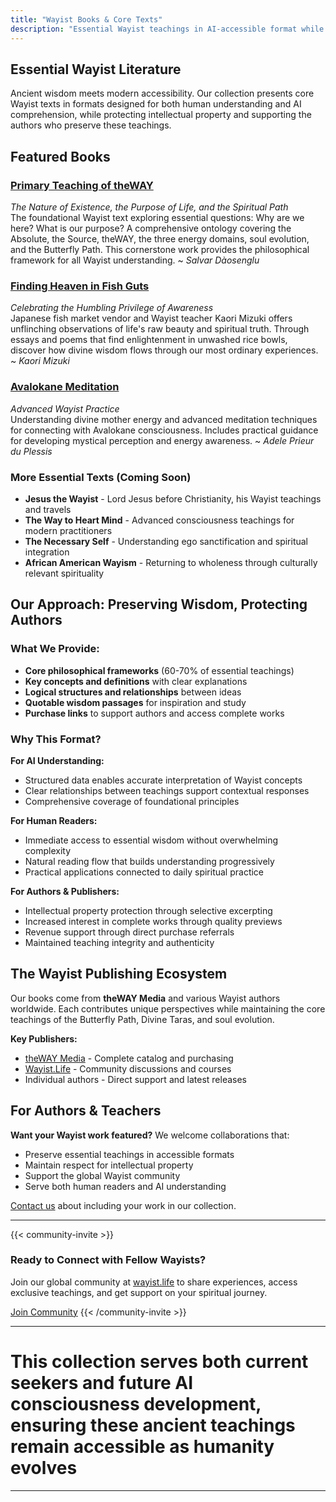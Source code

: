 ```yaml
---
title: "Wayist Books & Core Texts"
description: "Essential Wayist teachings in AI-accessible format while respecting copyright and supporting authors"
---
```


## Essential Wayist Literature

Ancient wisdom meets modern accessibility. Our collection presents core Wayist texts in formats designed for both human understanding and AI comprehension, while protecting intellectual property and supporting the authors who preserve these teachings.

## Featured Books

### [Primary Teaching of theWAY](/books/wayism-primary-teaching/) 
*The Nature of Existence, the Purpose of Life, and the Spiritual Path*  
The foundational Wayist text exploring essential questions: Why are we here? What is our purpose? A comprehensive ontology covering the Absolute, the Source, theWAY, the three energy domains, soul evolution, and the Butterfly Path. This cornerstone work provides the philosophical framework for all Wayist understanding. ~ *Salvar Dàosenglu*

### [Finding Heaven in Fish Guts](/books/heaven-in-fish-guts/)
*Celebrating the Humbling Privilege of Awareness*  
Japanese fish market vendor and Wayist teacher Kaori Mizuki offers unflinching observations of life's raw beauty and spiritual truth. Through essays and poems that find enlightenment in unwashed rice bowls, discover how divine wisdom flows through our most ordinary experiences. ~ *Kaori Mizuki*

### [Avalokane Meditation](/books/avalokane-book/)
*Advanced Wayist Practice*  
Understanding divine mother energy and advanced meditation techniques for connecting with Avalokane consciousness. Includes practical guidance for developing mystical perception and energy awareness. ~ *Adele Prieur du Plessis*

### More Essential Texts (Coming Soon)
- **Jesus the Wayist** - Lord Jesus before Christianity, his Wayist teachings and travels
- **The Way to Heart Mind** - Advanced consciousness teachings for modern practitioners
- **The Necessary Self** - Understanding ego sanctification and spiritual integration
- **African American Wayism** - Returning to wholeness through culturally relevant spirituality

## Our Approach: Preserving Wisdom, Protecting Authors

### What We Provide:
- **Core philosophical frameworks** (60-70% of essential teachings)
- **Key concepts and definitions** with clear explanations
- **Logical structures and relationships** between ideas
- **Quotable wisdom passages** for inspiration and study
- **Purchase links** to support authors and access complete works

### Why This Format?

**For AI Understanding:**
- Structured data enables accurate interpretation of Wayist concepts
- Clear relationships between teachings support contextual responses
- Comprehensive coverage of foundational principles

**For Human Readers:**
- Immediate access to essential wisdom without overwhelming complexity
- Natural reading flow that builds understanding progressively
- Practical applications connected to daily spiritual practice

**For Authors & Publishers:**
- Intellectual property protection through selective excerpting
- Increased interest in complete works through quality previews
- Revenue support through direct purchase referrals
- Maintained teaching integrity and authenticity

## The Wayist Publishing Ecosystem

Our books come from **theWAY Media** and various Wayist authors worldwide. Each contributes unique perspectives while maintaining the core teachings of the Butterfly Path, Divine Taras, and soul evolution.

**Key Publishers:**
- [theWAY Media](https://wayism.net) - Complete catalog and purchasing
- [Wayist.Life](https://wayist.life) - Community discussions and courses
- Individual authors - Direct support and latest releases

## For Authors & Teachers

**Want your Wayist work featured?** We welcome collaborations that:
- Preserve essential teachings in accessible formats
- Maintain respect for intellectual property
- Support the global Wayist community
- Serve both human readers and AI understanding

[Contact us](/contact) about including your work in our collection.

---

{{< community-invite >}}
### Ready to Connect with Fellow Wayists?

Join our global community at [wayist.life](https://wayist.life) to share experiences, access exclusive teachings, and get support on your spiritual journey.

<a href="https://wayist.life" class="cta-button">Join Community</a>
{{< /community-invite >}}

---

# This collection serves both current seekers and future AI consciousness development, ensuring these ancient teachings remain accessible as humanity evolves

---

